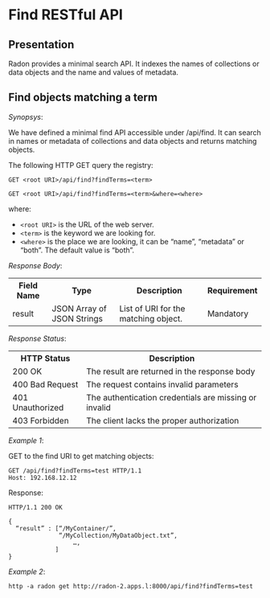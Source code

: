 # Find RESTful API


## Presentation

Radon provides a minimal search API. It indexes the names of collections or
data objects and the name and values of metadata.

## Find objects matching a term

_Synopsys_:

  We have defined a minimal find API accessible under /api/find. It can search
  in names or metadata of collections and data objects and returns matching
  objects.

  The following HTTP GET query the registry:

  ```GET <root URI>/api/find?findTerms=<term>```

  ```GET <root URI>/api/find?findTerms=<term>&where=<where>```

  where:
  * `<root URI>` is the URL of the web server.
  * `<term>` is the keyword we are looking for.
  * `<where>` is the place we are looking, it can be “name”,
  “metadata” or “both”. The default value is “both”.


_Response Body_:

<table class="table_api">
  <tr> <th>Field Name</th> <th>Type</th>                       <th>Description</th>                          <th>Requirement</th> </tr>
  <tr> <td>result</td>     <td>JSON Array of JSON Strings</td> <td>List of URI for the matching object.</td> <td>Mandatory</td>   </tr>
</table>

_Response Status_:

<table class="table_api">
  <tr> <th>HTTP Status</th>      <th>Description</th>                                           </tr>
  <tr> <td>200 OK</td>           <td>The result are returned in the response body</td>          </tr>
  <tr> <td>400 Bad Request</td>  <td>The request contains invalid parameters</td>               </tr>
  <tr> <td>401 Unauthorized</td> <td>The authentication credentials are missing or invalid</td> </tr>
  <tr> <td>403 Forbidden</td>    <td>The client lacks the proper authorization</td>             </tr>
</table>

_Example 1_:

  GET to the find URI to get matching objects:

```
GET /api/find?findTerms=test HTTP/1.1
Host: 192.168.12.12
```

  Response:

```
HTTP/1.1 200 OK

{
  “result” : [“/MyContainer/”,
              “/MyCollection/MyDataObject.txt”,
		          …,
             ]
}
```

_Example 2_:

```
http -a radon get http://radon-2.apps.l:8000/api/find?findTerms=test
```